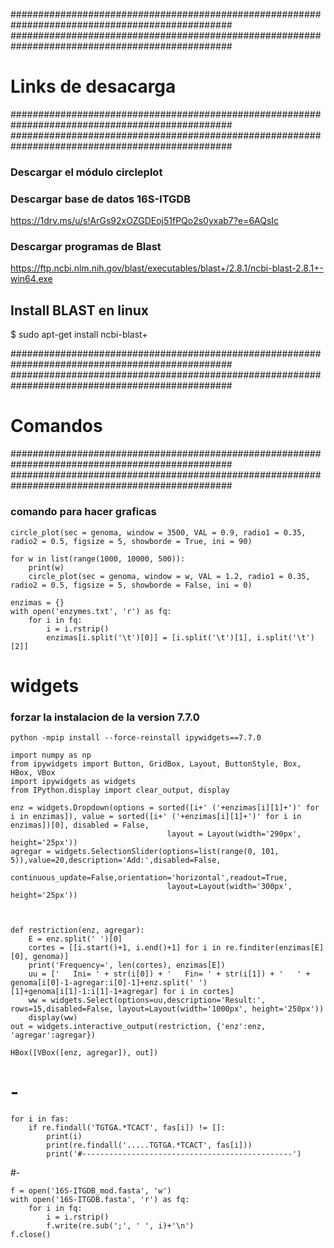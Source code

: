 ################################################################################################
################################################################################################

#  Links de desacarga

################################################################################################
################################################################################################

### Descargar el módulo circleplot


### Descargar base de datos 16S-ITGDB
https://1drv.ms/u/s!ArGs92xOZGDEoj51fPQo2s0yxab7?e=6AQsIc

### Descargar programas de Blast

https://ftp.ncbi.nlm.nih.gov/blast/executables/blast+/2.8.1/ncbi-blast-2.8.1+-win64.exe

## Install BLAST en linux
$ sudo apt-get install ncbi-blast+




################################################################################################
################################################################################################

#  Comandos

################################################################################################
################################################################################################

### comando para hacer graficas
```
circle_plot(sec = genoma, window = 3500, VAL = 0.9, radio1 = 0.35, radio2 = 0.5, figsize = 5, showborde = True, ini = 90)
```

```
for w in list(range(1000, 10000, 500)):
    print(w)
    circle_plot(sec = genoma, window = w, VAL = 1.2, radio1 = 0.35, radio2 = 0.5, figsize = 5, showborde = False, ini = 0)
```

```
enzimas = {}
with open('enzymes.txt', 'r') as fq:
    for i in fq:
        i = i.rstrip()
        enzimas[i.split('\t')[0]] = [i.split('\t')[1], i.split('\t')[2]]
```

# widgets

### forzar la instalacion de la version 7.7.0
```
python -mpip install --force-reinstall ipywidgets==7.7.0
```

```
import numpy as np
from ipywidgets import Button, GridBox, Layout, ButtonStyle, Box, HBox, VBox
import ipywidgets as widgets
from IPython.display import clear_output, display

enz = widgets.Dropdown(options = sorted([i+' ('+enzimas[i][1]+')' for i in enzimas]), value = sorted([i+' ('+enzimas[i][1]+')' for i in enzimas])[0], disabled = False,
                                   layout = Layout(width='290px', height='25px'))
agregar = widgets.SelectionSlider(options=list(range(0, 101, 5)),value=20,description='Add:',disabled=False,
                                continuous_update=False,orientation='horizontal',readout=True,
                                   layout=Layout(width='300px', height='25px'))



def restriction(enz, agregar):
    E = enz.split(' ')[0]
    cortes = [[i.start()+1, i.end()+1] for i in re.finditer(enzimas[E][0], genoma)]
    print('Frequency=', len(cortes), enzimas[E])
    uu = ['   Ini= ' + str(i[0]) + '   Fin= ' + str(i[1]) + '   ' + genoma[i[0]-1-agregar:i[0]-1]+enz.split(' ')[1]+genoma[i[1]-1:i[1]-1+agregar] for i in cortes]
    ww = widgets.Select(options=uu,description='Result:', rows=15,disabled=False, layout=Layout(width='1000px', height='250px'))
    display(ww)
out = widgets.interactive_output(restriction, {'enz':enz, 'agregar':agregar})

HBox([VBox([enz, agregar]), out])
```



# -


```
for i in fas:
    if re.findall('TGTGA.*TCACT', fas[i]) != []:
        print(i)
        print(re.findall('.....TGTGA.*TCACT', fas[i]))
        print('#-----------------------------------------------')
```

#-

```
f = open('16S-ITGDB_mod.fasta', 'w')
with open('16S-ITGDB.fasta', 'r') as fq:
    for i in fq:
        i = i.rstrip()
        f.write(re.sub(';', ' ', i)+'\n')
f.close()
```
